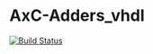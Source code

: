 # AxC-Adders_vhdl
[![Build Status](https://travis-ci.com/andreaaletto/AxC-Adders_vhdl.svg?token=vSvxrpZbWB2t5qeWZ4CJ&branch=master)](https://travis-ci.com/andreaaletto/AxC-Adders_vhdl)